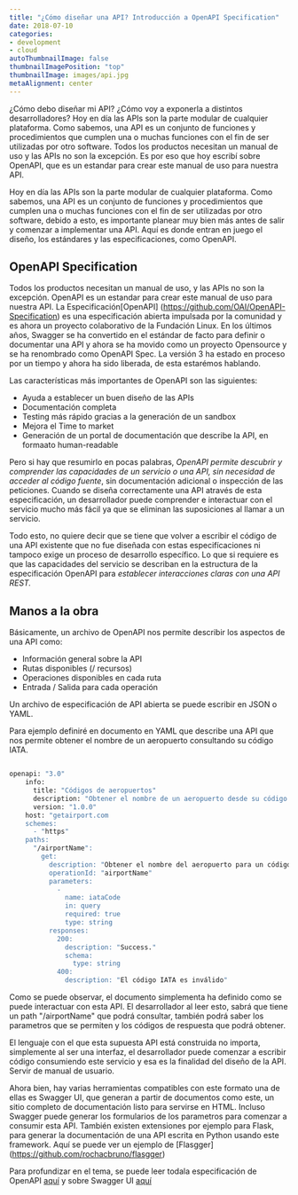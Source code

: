 ```yaml
---
title: "¿Cómo diseñar una API? Introducción a OpenAPI Specification"
date: 2018-07-10
categories:
- development
- cloud
autoThumbnailImage: false
thumbnailImagePosition: "top"
thumbnailImage: images/api.jpg
metaAlignment: center
---
```

¿Cómo debo diseñar mi API? ¿Cómo voy a exponerla a distintos desarrolladores? Hoy en día las APIs son la parte modular de cualquier plataforma. Como sabemos, una API es un conjunto de funciones y procedimientos que cumplen una o muchas funciones con el fin de ser utilizadas por otro software. Todos los productos necesitan un manual de uso  y las APIs no son la excepción. Es por eso que hoy escribí sobre OpenAPI, que es un estandar para crear este manual de uso para nuestra API.

<!--more-->

Hoy en día las APIs son la parte modular de cualquier plataforma. Como sabemos, una API es un conjunto de funciones y procedimientos que cumplen una o muchas funciones con el fin de ser utilizadas por otro software, debido a esto, es importante planear muy bien más antes de salir y comenzar a implementar una API. Aquí es donde entran en juego el diseño, los estándares y las especificaciones, como OpenAPI.

## OpenAPI Specification

Todos los productos necesitan un manual de uso, y las APIs no son la excepción. OpenAPI es un estandar para crear este manual de uso para nuestra API. La Especificación[OpenAPI] (https://github.com/OAI/OpenAPI-Specification) es una especificación abierta impulsada por la comunidad y es ahora un proyecto colaborativo de la Fundación Linux. En los últimos años, Swagger se ha convertido en el estándar de facto para definir o documentar una API y ahora se ha movido como un proyecto Opensource y se ha renombrado como OpenAPI Spec. La versión 3 ha estado en proceso por un tiempo y ahora ha sido liberada, de esta estarémos hablando.

Las características más importantes de OpenAPI son las siguientes:

- Ayuda a establecer un buen diseño de las APIs
- Documentación completa
- Testing más rápido gracias a la generación de un sandbox
- Mejora el Time to market 
- Generación de un portal de documentación que describe la API, en formaato human-readable

Pero si hay que resumirlo en pocas palabras, *OpenAPI permite descubrir y comprender las capacidades de un servicio o una API, sin necesidad de acceder al código fuente*, sin documentación adicional o inspección de las peticiones. Cuando se diseña correctamente una API através de esta especificación, un desarrollador puede comprender e interactuar con el servicio mucho más fácil ya que se eliminan las suposiciones al llamar a un servicio.

Todo esto, no quiere decir que se tiene que volver a escribir el código de una API existente que no fue diseñada con estas especifícaciones ni tampoco exige un proceso de desarrollo específico. Lo que si requiere es que las capacidades del servicio se describan en la estructura de la especificación OpenAPI para *establecer interacciones claras con una API REST.*


## Manos a la obra

Básicamente, un archivo de OpenAPI nos permite describir los aspectos de una API como:

- Información general sobre la API
- Rutas disponibles (/ recursos)
- Operaciones disponibles en cada ruta 
- Entrada / Salida para cada operación

Un archivo de especificación de API abierta se puede escribir en JSON o YAML. 

Para ejemplo definiré en documento en YAML que describe una API que nos permite obtener el nombre de un aeropuerto consultando su código IATA.

```bash

openapi: "3.0"
    info:
      title: "Códigos de aeropuertos"
      description: "Obtener el nombre de un aeropuerto desde su código IATA de 3 letras."
      version: "1.0.0"
    host: "getairport.com
    schemes:
      - "https"
    paths:
      "/airportName":
        get:
          description: "Obtener el nombre del aeropuerto para un código IATA dado."
          operationId: "airportName"
          parameters:
            -
              name: iataCode
              in: query
              required: true
              type: string
          responses:
            200:
              description: "Success."
              schema:
                type: string
            400:
              description: "El código IATA es inválido"
```


Como se puede observar, el documento simplementa ha definido como se puede interactuar con esta API. El desarrollador al leer esto, sabrá que tiene un path "/airportName" que podrá consultar, también podrá saber los parametros que se permiten y los códigos de respuesta que podrá obtener. 

El lenguaje con el que esta supuesta API está construida no importa, simplemente al ser una interfaz, el desarrollador puede comenzar a escribir código consumiendo este servicio y esa es la finalidad del diseño de la API. Servir de manual de usuario. 

Ahora bien, hay varias herramientas compatibles con este formato una de ellas es Swagger UI, que generan a partir de documentos como este, un sitio completo de documentación listo para servirse en HTML. Incluso Swagger puede generar los formularios de los parametros para comenzar a consumir esta API. También existen extensiones por ejemplo para Flask, para generar la documentación de una API escrita en Python usando este framework. Aquí se puede ver un ejemplo de [Flasgger] (https://github.com/rochacbruno/flasgger)

Para profundizar en el tema, se puede leer todala especificación de OpenAPI [aquí](https://github.com/OAI/OpenAPI-Specification/blob/master/versions/3.0.1.md#oasDocument/) y sobre  Swagger UI [aquí](https://swagger.io/tools/swagger-ui/)

